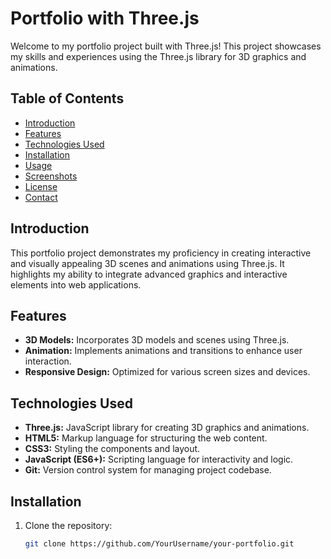 # Portfolio with Three.js

Welcome to my portfolio project built with Three.js! This project showcases my skills and experiences using the Three.js library for 3D graphics and animations.

## Table of Contents

- [Introduction](#introduction)
- [Features](#features)
- [Technologies Used](#technologies-used)
- [Installation](#installation)
- [Usage](#usage)
- [Screenshots](#screenshots)
- [License](#license)
- [Contact](#contact)

## Introduction

This portfolio project demonstrates my proficiency in creating interactive and visually appealing 3D scenes and animations using Three.js. It highlights my ability to integrate advanced graphics and interactive elements into web applications.

## Features

- **3D Models:** Incorporates 3D models and scenes using Three.js.
- **Animation:** Implements animations and transitions to enhance user interaction.
- **Responsive Design:** Optimized for various screen sizes and devices.

## Technologies Used

- **Three.js:** JavaScript library for creating 3D graphics and animations.
- **HTML5:** Markup language for structuring the web content.
- **CSS3:** Styling the components and layout.
- **JavaScript (ES6+):** Scripting language for interactivity and logic.
- **Git:** Version control system for managing project codebase.

## Installation

1. Clone the repository:
   ```bash
   git clone https://github.com/YourUsername/your-portfolio.git
